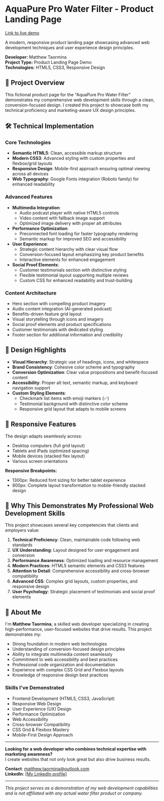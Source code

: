 # AquaPure Pro Water Filter - Product Landing Page

[Link to live demo](https://gentle-salmiakki-631d56.netlify.app)

A modern, responsive product landing page showcasing advanced web development techniques and user experience design principles.

**Developer:** Matthew Taormina  
**Project Type:** Product Landing Page Demo  
**Technologies:** HTML5, CSS3, Responsive Design

## 🎯 Project Overview

This fictional product page for the "AquaPure Pro Water Filter" demonstrates my comprehensive web development skills through a clean, conversion-focused design. I created this project to showcase both my technical proficiency and marketing-aware UX design principles.

## 🛠️ Technical Implementation

### Core Technologies
- **Semantic HTML5**: Clean, accessible markup structure
- **Modern CSS3**: Advanced styling with custom properties and flexbox/grid layouts
- **Responsive Design**: Mobile-first approach ensuring optimal viewing across all devices
- **Web Typography**: Google Fonts integration (Roboto family) for enhanced readability

### Advanced Features
- **Multimedia Integration**: 
  - Audio podcast player with native HTML5 controls
  - Video content with fallback image support
  - Optimized image delivery with proper alt attributes
- **Performance Optimization**:
  - Preconnected font loading for faster typography rendering
  - Semantic markup for improved SEO and accessibility
- **User Experience**:
  - Strategic content hierarchy with clear visual flow
  - Conversion-focused layout emphasizing key product benefits
  - Interactive elements for enhanced engagement
- **Social Proof Elements**:
  - Customer testimonials section with distinctive styling
  - Flexible testimonial layout supporting multiple reviews
  - Custom CSS for enhanced readability and trust-building

### Content Architecture
- Hero section with compelling product imagery
- Audio content integration (AI-generated podcast)
- Benefits-driven feature grid layout
- Visual storytelling through icons and imagery
- Social proof elements and product specifications
- Customer testimonials with dedicated styling
- Footer section for additional information and credibility

## 🎨 Design Highlights

- **Visual Hierarchy**: Strategic use of headings, icons, and whitespace
- **Brand Consistency**: Cohesive color scheme and typography
- **Conversion Optimization**: Clear value propositions and benefit-focused content
- **Accessibility**: Proper alt text, semantic markup, and keyboard navigation support
- **Custom Styling Elements**:
  - Checkmark list items with emoji markers (✅)
  - Testimonial background with distinctive color scheme
  - Responsive grid layout that adapts to mobile screens

## 📱 Responsive Features

The design adapts seamlessly across:
- Desktop computers (full grid layout)
- Tablets and iPads (optimized spacing)
- Mobile devices (stacked flex layout)
- Various screen orientations

**Responsive Breakpoints:**
- 1300px: Reduced font sizing for better tablet experience
- 800px: Complete layout transformation to mobile-friendly stacked design

## 🚀 Why This Demonstrates My Professional Web Development Skills

This project showcases several key competencies that clients and employers value:

1. **Technical Proficiency**: Clean, maintainable code following web standards
2. **UX Understanding**: Layout designed for user engagement and conversion
3. **Performance Awareness**: Optimized loading and resource management
4. **Modern Practices**: HTML5 semantic elements and CSS3 features
5. **Attention to Detail**: Comprehensive accessibility and cross-browser compatibility
6. **Advanced CSS**: Complex grid layouts, custom properties, and responsive design
7. **User Psychology**: Strategic placement of testimonials and social proof elements

## 💼 About Me

I'm **Matthew Taormina**, a skilled web developer specializing in creating high-performance, user-focused websites that drive results. This project demonstrates my:

- Strong foundation in modern web technologies
- Understanding of conversion-focused design principles  
- Ability to integrate multimedia content seamlessly
- Commitment to web accessibility and best practices
- Professional code organization and documentation
- Experience with complex CSS Grid and Flexbox layouts
- Knowledge of responsive design best practices

### Skills I've Demonstrated
- Frontend Development (HTML5, CSS3, JavaScript)
- Responsive Web Design
- User Experience (UX) Design
- Performance Optimization
- Web Accessibility
- Cross-browser Compatibility
- CSS Grid & Flexbox Mastery
- Mobile-First Design Approach

---

**Looking for a web developer who combines technical expertise with marketing awareness?**  
I create websites that not only look great but also drive business results.

**Contact**: matthew.taormina@outlook.com  
**LinkedIn**: [\[My LinkedIn profile\]](https://www.linkedin.com/in/matthew-taormina/)

---

*This project serves as a demonstration of my web development capabilities and is not affiliated with any actual water filter product or company.*
